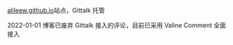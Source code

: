 [alileew.github.io](https://alileew.github.io/)站点，Gittalk 托管

2022-01-01 博客已废弃 Gittalk 接入的评论，目前已采用 Valine Comment 全面接入
